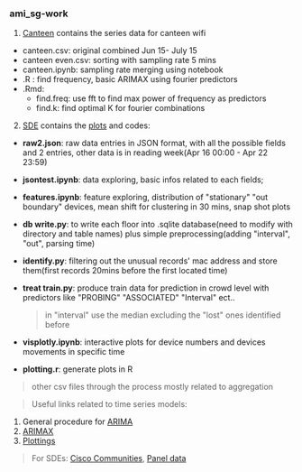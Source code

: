 ### ami_sg-work
1. [Canteen] contains the series data for canteen wifi
  * canteen.csv: original combined Jun 15- July 15
  * canteen even.csv: sorting with sampling rate 5 mins
  * canteen.ipynb: sampling rate merging using notebook
  * .R : find frequency, basic ARIMAX using fourier predictors
  * .Rmd:
    - find.freq: use fft to find max power of frequency as predictors
    - find.k: find optimal K for fourier combinations
2. [SDE] contains the [plots] and codes:
  * __raw2.json__: raw data entries in JSON format, with all the possible fields and 2 entries, other data is in reading week(Apr 16 00:00 - Apr 22 23:59) 
  * __jsontest.ipynb__: data exploring, basic infos related to each fields;
  * __features.ipynb__: feature exploring, distribution of "stationary" "out boundary" devices, mean shift for clustering in 30 mins, snap shot plots
  * __db write.py__: to write each floor into .sqlite database(need to modify with directory and table names) plus simple preprocessing(adding "interval", "out", parsing time)
  * __identify.py__: filtering out the unusual records' mac address and store them(first records 20mins before the first located time)
  * __treat train.py__: produce train data for prediction in crowd level with predictors like "PROBING" "ASSOCIATED" "Interval" ect.. 
      
     > in "interval" use the median excluding the "lost" ones identified before
  * __visplotly.ipynb__: interactive plots for device numbers and devices movements in specific time
  * __plotting.r__: generate plots in R
  
  > other csv files through the process mostly related to aggregation

> Useful links related to time series models:
  1. General procedure for [ARIMA]
  2. [ARIMAX]
  3. [Plottings]

> For SDEs:
  [Cisco Communities], [Panel data]


[Canteen]: https://github.com/Ellen-Co2/ami_sg-work/tree/editing/canteen
[SDE]: https://github.com/Ellen-Co2/ami_sg-work/tree/editing/SDE
[plots]: https://github.com/Ellen-Co2/ami_sg-work/tree/editing/SDE/plots
[ARIMA]: https://www.otexts.org/fpp/8/7
[ARIMAX]: http://robjhyndman.com/hyndsight/arimax/
[Plottings]: http://librestats.com/2012/06/11/autoplot-graphical-methods-with-ggplot2/
[Panel data]: http://www.princeton.edu/~otorres/Panel101R.pdf
[Cisco Communities]: https://communities.cisco.com/message/226639#226639
